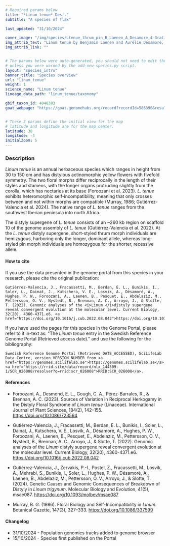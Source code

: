 ```yaml
---
# Required params below
title: "*Linum tenue* Desf."
subtitle: "A species of flax"

last_updated: "31/10/2024"

cover_image: "/img/species/Ltenue_thrum_pin_B_Laenen_A_Desamore_4-3ratio_crop.webp"
img_attrib_text: "Linum tenue by Benjamin Laenen and Aurélie Désamoré, used with permission. Flower morphs: thrum (left) and pin (right)."
img_attrib_link: ""


# The params below were auto-generated, you should not need to edit them...
# unless you were warned by the add-new-species.py script.
layout: "species_intro"
banner_title: "Species overview"
url: "linum_tenue"
weight: 1
science_name: "Linum tenue"
lineage_data_path: "linum_tenue/taxonomy"

gbif_taxon_id: 4048383
goat_webpage: "https://goat.genomehubs.org/record?recordId=586396&result=taxon&taxonomy=ncbi#Linum%20tenue"


# These 3 params define the initial view for the map
# latitude and longitude are for the map center.
latitude: 38
longitude: -4
initialZoom: 5
---
```


### Description

*Linum tenue* is an annual herbaceous species which ranges in height from 30 to 150 cm and has distylous actinomorphic yellow flowers with fivefold symmetry. The two floral morphs differ reciprocally in the length of their styles and stamens, with the longer organs protruding slightly from the corolla, which has nectaries at its base (Foroozani et al. 2023). *L. tenue* exhibits heteromorphic self-incompatibility, meaning that only crosses between and not within morphs are compatible (Murray, 1986; Gutiérrez-Valencia et al. 2024). The native range of *L. tenue* ranges from the southwest Iberian peninsula into north Africa.

The distyly supergene of *L. tenue* consists of an ~260 kb region on scaffold 10 of the genome assembly of *L. tenue* (Gutiérrez-Valencia et al. 2022). At the *L. tenue* distyly supergene, short-styled thrum morph individuals are hemizygous, harboring only the longer, dominant allele, whereas long-styled pin morph individuals are homozygous for the shorter, recessive allele.

#### How to cite

If you use the data presented in the genome portal from this species in your research, please cite the original publication:

```{style=citation}
Gutiérrez-Valencia, J., Fracassetti, M., Berdan, E. L., Bunikis, I., Soler, L., Dainat, J., Kutschera, V. E., Losvik, A., Désamoré, A., Hughes, P. W., Foroozani, A., Laenen, B., Pesquet, E., Abdelaziz, M., Pettersson, O. V., Nystedt, B., Brennan, A. C., Arroyo, J., & Slotte, T. (2022). Genomic analyses of the <i>Linum </i>distyly supergene reveal convergent evolution at the molecular level. Current Biology, 32(20), 4360-4371.e6. <a href="https://doi.org/10.1016/j.cub.2022.08.042">https://doi.org/10.1016/j.cub.2022.08.042</a>
```

If you have used the pages for this species in the Genome Portal, please refer to it in-text as: "The *Linum tenue* entry in the Swedish Reference Genome Portal (Retrieved access date)." and use the following for the bibliography:

```{style=citation}
Swedish Reference Genome Portal (Retrieved DATE_ACCESSED), SciLifeLab Data Centre, version VERSION_NUMBER from <a href="https://genomes.scilifelab.se">https://genomes.scilifelab.se</a>, <a href="https://rrid.site/data/record/nlx_144509-1/SCR_026008/resolver?q=rrid:scr_026008">RRID:SCR_026008</a>.
```

#### References

- Foroozani, A., Desmond, E. L., Gough, C. A., Pérez-Barrales, R., & Brennan, A. C. (2023). Sources of Variation in Reciprocal Herkogamy in the Distyly Floral Syndrome of *Linum tenue* (Linaceae). International Journal of Plant Sciences, 184(2), 142–155. <https://doi.org/10.1086/723564>

- Gutiérrez-Valencia, J., Fracassetti, M., Berdan, E. L., Bunikis, I., Soler, L., Dainat, J., Kutschera, V. E., Losvik, A., Désamoré, A., Hughes, P. W., Foroozani, A., Laenen, B., Pesquet, E., Abdelaziz, M., Pettersson, O. V., Nystedt, B., Brennan, A. C., Arroyo, J., & Slotte, T. (2022). Genomic analyses of the *Linum* distyly supergene reveal convergent evolution at the molecular level. Current Biology, 32(20), 4360-4371.e6. <https://doi.org/10.1016/j.cub.2022.08.042>

- Gutiérrez-Valencia, J., Zervakis, P.-I., Postel, Z., Fracassetti, M., Losvik, A., Mehrabi, S., Bunikis, I., Soler, L., Hughes, P. W., Désamoré, A., Laenen, B., Abdelaziz, M., Pettersson, O. V., Arroyo, J., & Slotte, T. (2024). Genetic Causes and Genomic Consequences of Breakdown of Distyly in *Linum trigynum*. Molecular Biology and Evolution, 41(5), msae087. <https://doi.org/10.1093/molbev/msae087>

- Murray, B. G. (1986). Floral Biology and Self-Incompatibility in *Linum*. Botanical Gazette, 147(3), 327–333. <https://doi.org/10.1086/337599>

#### Changelog

- 31/10/2024 - Population genomics tracks added to genome browser
- 15/10/2024 - Species first published on the Portal

